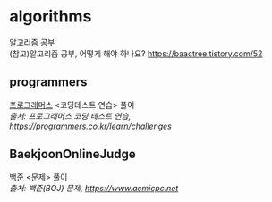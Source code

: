 # algorithms
알고리즘 공부<Br>
(참고)알고리즘 공부, 어떻게 해야 하나요? https://baactree.tistory.com/52

## programmers
[프로그래머스](https://programmers.co.kr/) <코딩테스트 연습> 풀이<Br>
_출처: 프로그래머스 코딩 테스트 연습, https://programmers.co.kr/learn/challenges_

## BaekjoonOnlineJudge
[백준](https://www.acmicpc.net/) <문제> 풀이<Br>
_출처: 백준(BOJ) 문제, https://www.acmicpc.net_
